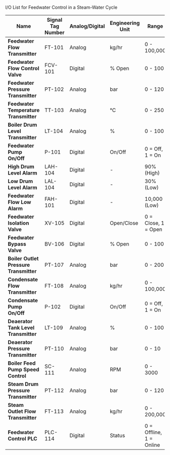 I/O List for Feedwater Control in a Steam-Water Cycle

| **Name**                          | **Signal Tag Number** | **Analog/Digital** | **Engineering Unit** | **Range**                   | **Setpoint**          | **P&ID Reference**    |
|-----------------------------------|-----------------------|-------------------|----------------------|----------------------------|-----------------------|----------------------|
| **Feedwater Flow Transmitter**     | FT-101                | Analog            | kg/hr                | 0 - 100,000                | 50,000                | P&ID-001             |
| **Feedwater Flow Control Valve**   | FCV-101               | Digital           | % Open               | 0 - 100                    | Auto - Adjusted       | P&ID-002             |
| **Feedwater Pressure Transmitter** | PT-102                | Analog            | bar                  | 0 - 120                    | 90                     | P&ID-003             |
| **Feedwater Temperature Transmitter** | TT-103              | Analog            | °C                   | 0 - 250                    | 180                    | P&ID-004             |
| **Boiler Drum Level Transmitter**  | LT-104                | Analog            | %                    | 0 - 100                    | 50%                   | P&ID-005             |
| **Feedwater Pump On/Off**          | P-101                 | Digital           | On/Off               | 0 = Off, 1 = On            | On                    | P&ID-006             |
| **High Drum Level Alarm**          | LAH-104               | Digital           | -                    | 90% (High)                 | Alarm                 | P&ID-005             |
| **Low Drum Level Alarm**           | LAL-104               | Digital           | -                    | 30% (Low)                  | Alarm                 | P&ID-005             |
| **Feedwater Flow Low Alarm**       | FAH-101               | Digital           | -                    | 10,000 (Low)               | Alarm                 | P&ID-001             |
| **Feedwater Isolation Valve**      | XV-105                | Digital           | Open/Close           | 0 = Close, 1 = Open        | Auto - Adjusted       | P&ID-002             |
| **Feedwater Bypass Valve**         | BV-106                | Digital           | % Open               | 0 - 100                    | Manual - 30%          | P&ID-002             |
| **Boiler Outlet Pressure Transmitter** | PT-107             | Analog            | bar                  | 0 - 200                    | 170                   | P&ID-003             |
| **Condensate Flow Transmitter**    | FT-108                | Analog            | kg/hr                | 0 - 100,000                | 40,000                | P&ID-007             |
| **Condensate Pump On/Off**         | P-102                 | Digital           | On/Off               | 0 = Off, 1 = On            | On                    | P&ID-007             |
| **Deaerator Tank Level Transmitter** | LT-109              | Analog            | %                    | 0 - 100                    | 60%                   | P&ID-008             |
| **Deaerator Pressure Transmitter** | PT-110                | Analog            | bar                  | 0 - 10                     | 5                     | P&ID-008             |
| **Boiler Feed Pump Speed Control** | SC-111                | Analog            | RPM                  | 0 - 3000                   | Auto - Adjusted       | P&ID-009             |
| **Steam Drum Pressure Transmitter**| PT-112                | Analog            | bar                  | 0 - 120                    | 90                    | P&ID-005             |
| **Steam Outlet Flow Transmitter**  | FT-113                | Analog            | kg/hr                | 0 - 200,000                | 150,000               | P&ID-010             |
| **Feedwater Control PLC**          | PLC-114               | Digital           | Status               | 0 = Offline, 1 = Online    | Online                | P&ID-011             |

